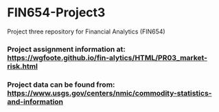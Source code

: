 # FIN654-Project3
Project three repository for Financial Analytics (FIN654)

### Project assignment information at: https://wgfoote.github.io/fin-alytics/HTML/PR03_market-risk.html
### Project data can be found from: https://www.usgs.gov/centers/nmic/commodity-statistics-and-information